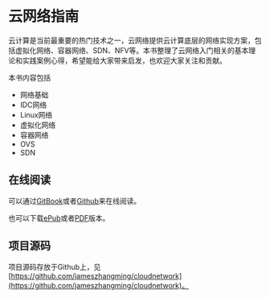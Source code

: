 # 云网络指南

云计算是当前最重要的热门技术之一，云网络提供云计算底层的网络实现方案，包括虚拟化网络、容器网络、SDN、NFV等。本书整理了云网络入门相关的基本理论和实践案例心得，希望能给大家带来启发，也欢迎大家关注和贡献。

本书内容包括

- 网络基础
- IDC网络
- Linux网络
- 虚拟化网络
- 容器网络
- OVS
- SDN


## 在线阅读

可以通过[GitBook](https://feisky.gitbooks.io/sdn)或者[Github](https://github.com/feiskyer/sdn-handbook/blob/master/SUMMARY.md)来在线阅读。

也可以下载[ePub](https://www.gitbook.com/download/epub/book/feisky/sdn)或者[PDF](https://www.gitbook.com/download/pdf/book/feisky/sdn)版本。

## 项目源码

项目源码存放于Github上，见[https://github.com/jameszhangming/cloudnetwork](https://github.com/jameszhangming/cloudnetwork)。
